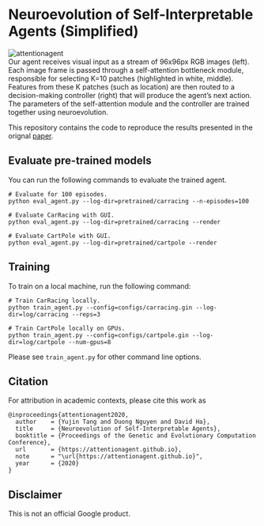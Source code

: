 # Neuroevolution of Self-Interpretable Agents (Simplified)

![attentionagent](https://storage.googleapis.com/quickdraw-models/sketchRNN/attention/assets/card/attentionagent.gif)  
Our agent receives visual input as a stream of 96x96px RGB images (left). Each image frame is passed through a self-attention bottleneck module, responsible for selecting K=10 patches (highlighted in white, middle). Features from these K patches (such as location) are then routed to a decision-making controller (right) that will produce the agent’s next action. The parameters of the self-attention module and the controller are trained together using neuroevolution.

This repository contains the code to reproduce the results presented in the orignal [paper](https://attentionagent.github.io/). 

## Evaluate pre-trained models

You can run the following commands to evaluate the trained agent.
```
# Evaluate for 100 episodes.
python eval_agent.py --log-dir=pretrained/carracing --n-episodes=100

# Evaluate CarRacing with GUI.
python eval_agent.py --log-dir=pretrained/carracing --render

# Evaluate CartPole with GUI.
python eval_agent.py --log-dir=pretrained/cartpole --render
```

## Training

To train on a local machine, run the following command:
```
# Train CarRacing locally.
python train_agent.py --config=configs/carracing.gin --log-dir=log/carracing --reps=3

# Train CartPole locally on GPUs.
python train_agent.py --config=configs/cartpole.gin --log-dir=log/cartpole --num-gpus=8
```
Please see `train_agent.py` for other command line options.

## Citation
For attribution in academic contexts, please cite this work as

```
@inproceedings{attentionagent2020,
  author    = {Yujin Tang and Duong Nguyen and David Ha},
  title     = {Neuroevolution of Self-Interpretable Agents},
  booktitle = {Proceedings of the Genetic and Evolutionary Computation Conference},
  url       = {https://attentionagent.github.io},
  note      = "\url{https://attentionagent.github.io}",
  year      = {2020}
}
```

## Disclaimer

This is not an official Google product.
